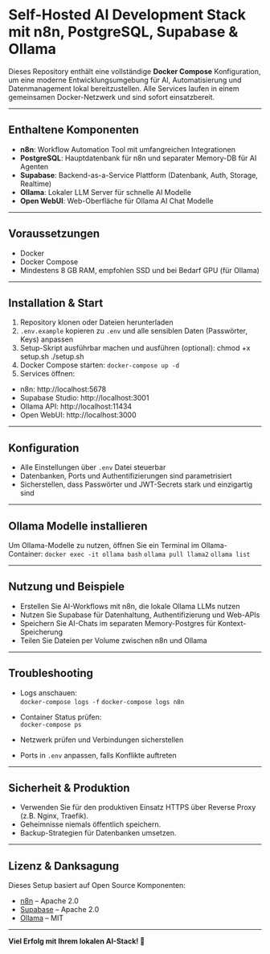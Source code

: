 # Self-Hosted AI Development Stack mit n8n, PostgreSQL, Supabase & Ollama

Dieses Repository enthält eine vollständige **Docker Compose** Konfiguration, um eine moderne Entwicklungsumgebung für AI, Automatisierung und Datenmanagement lokal bereitzustellen. Alle Services laufen in einem gemeinsamen Docker-Netzwerk und sind sofort einsatzbereit.

---

## Enthaltene Komponenten

- **n8n**: Workflow Automation Tool mit umfangreichen Integrationen  
- **PostgreSQL**: Hauptdatenbank für n8n und separater Memory-DB für AI Agenten  
- **Supabase**: Backend-as-a-Service Plattform (Datenbank, Auth, Storage, Realtime)  
- **Ollama**: Lokaler LLM Server für schnelle AI Modelle  
- **Open WebUI**: Web-Oberfläche für Ollama AI Chat Modelle  

---

## Voraussetzungen

- Docker 
- Docker Compose 
- Mindestens 8 GB RAM, empfohlen SSD und bei Bedarf GPU (für Ollama)  

---

## Installation & Start

1. Repository klonen oder Dateien herunterladen  
2. `.env.example` kopieren zu `.env` und alle sensiblen Daten (Passwörter, Keys) anpassen  
3. Setup-Skript ausführbar machen und ausführen (optional): chmod +x setup.sh ./setup.sh
4. Docker Compose starten: `docker-compose up -d`
5. Services öffnen:
- n8n: http://localhost:5678  
- Supabase Studio: http://localhost:3001  
- Ollama API: http://localhost:11434  
- Open WebUI: http://localhost:3000  

---

## Konfiguration

- Alle Einstellungen über `.env` Datei steuerbar  
- Datenbanken, Ports und Authentifizierungen sind parametrisiert  
- Sicherstellen, dass Passwörter und JWT-Secrets stark und einzigartig sind  

---

## Ollama Modelle installieren

Um Ollama-Modelle zu nutzen, öffnen Sie ein Terminal im Ollama-Container:
`docker exec -it ollama bash`
`ollama pull llama2`
`ollama list`

---

## Nutzung und Beispiele

- Erstellen Sie AI-Workflows mit n8n, die lokale Ollama LLMs nutzen  
- Nutzen Sie Supabase für Datenhaltung, Authentifizierung und Web-APIs  
- Speichern Sie AI-Chats im separaten Memory-Postgres für Kontext-Speicherung  
- Teilen Sie Dateien per Volume zwischen n8n und Ollama  

---

## Troubleshooting

- Logs anschauen:  
`docker-compose logs -f`
`docker-compose logs n8n`

- Container Status prüfen:  
`docker-compose ps`

- Netzwerk prüfen und Verbindungen sicherstellen  
- Ports in `.env` anpassen, falls Konflikte auftreten  

---

## Sicherheit & Produktion

- Verwenden Sie für den produktiven Einsatz HTTPS über Reverse Proxy (z.B. Nginx, Traefik).  
- Geheimnisse niemals öffentlich speichern.  
- Backup-Strategien für Datenbanken umsetzen.  

---

## Lizenz & Danksagung

Dieses Setup basiert auf Open Source Komponenten:

- [n8n](https://github.com/n8n-io/n8n) – Apache 2.0  
- [Supabase](https://github.com/supabase/supabase) – Apache 2.0  
- [Ollama](https://github.com/ollama/ollama) – MIT  

---

**Viel Erfolg mit Ihrem lokalen AI-Stack! 🚀**
